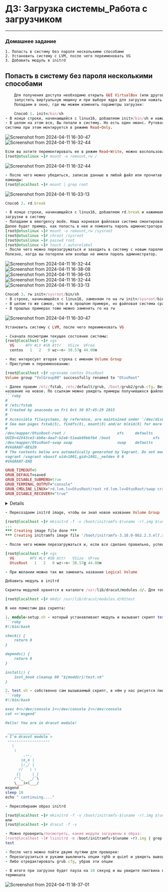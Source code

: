 # ДЗ: Загрузка системы_Работа с загрузчиком
-----------------------------------------------------------------------
### Домашнее задание

    1. Попасть в систему без пароля несколькими способами
    2. Установить систему с LVM, после чего переименовать VG
    3. Добавить модуль в initrd

## Попасть в систему без пароля несколькими способами
```ruby
    Для получения доступа необходимо открыть GUI VirtualBox (или другой системы виртуализации), 
    запустить виртуальную машину и при выборе ядра для загрузки нажать e - в данном контексте edit. 
    Попадаем в окно, где мы можем изменить параметры загрузки:
```
```ruby
    Способ 1. init=/bin/sh
- В конце строки, начинающейся с linux16, добавляем init=/bin/sh и нажимаем сtrl-x для загрузки в систему
- В целом на этом все, Вы попали в систему. Но есть один нюанс. Рутовая файловая
система при этом монтируется в режиме Read-Only.
```
![Screenshot from 2024-04-11 16-30-47](https://github.com/d4rkgh0m/BOOT/assets/120186195/28cb41d9-450c-456a-a9c8-337bdfe1ec37) 
![Screenshot from 2024-04-11 16-32-44](https://github.com/d4rkgh0m/BOOT/assets/120186195/bb37ac9e-9dce-437e-bca5-f67bf46bd6df)
```ruby
Если вы хотите перемонтировать ее в режим Read-Write, можно воспользоваться командой:
[root@otuslinux ~]# mount -o remount,rw /
```
![Screenshot from 2024-04-11 16-32-44](https://github.com/d4rkgh0m/BOOT/assets/120186195/246d074b-b97c-4eb9-908d-ce62592dfc96)
```ruby
- После чего можно убедиться, записав данные в любой файл или прочитав вывод
команды:
[root@localhost ~]# mount | grep root
```
![Screenshot from 2024-04-11 16-33-13](https://github.com/d4rkgh0m/BOOT/assets/120186195/4e8673c4-87f7-4158-8415-523a6bead137)

```ruby
Способ 2. rd.break

- В конце строки, начинающейся с linux16, добавляем rd.break и нажимаем сtrl-x для
загрузки в систему
- Попадаем в emergency mode. Наша корневая файловая система смонтирована (опять же в режиме Read-Only, но мы не в ней).
Далее будет пример, как попасть в нее и поменять пароль администратора:
[root@otuslinux ~]# mount -o remount,rw /sysroot
[root@otuslinux ~]# chroot /sysroot
[root@otuslinux ~]# passwd root
[root@otuslinux ~]# touch /.autorelabel
- После чего можно перезагружаться и заходить в систему с новым паролем.
Полезно, когда вы потеряли или вообще не имели пароль администратор.
```
![Screenshot from 2024-04-11 16-32-44](https://github.com/d4rkgh0m/BOOT/assets/120186195/71d168a7-df44-468b-8390-60156a53e14a)
![Screenshot from 2024-04-11 16-38-08](https://github.com/d4rkgh0m/BOOT/assets/120186195/e54dd78c-016a-441a-b312-9eb0dc07ca40)
![Screenshot from 2024-04-11 16-36-03](https://github.com/d4rkgh0m/BOOT/assets/120186195/dec1a15a-6a41-435b-ba5a-5dc3d93733e6)
![Screenshot from 2024-04-11 16-32-44](https://github.com/d4rkgh0m/BOOT/assets/120186195/bfa8a7e6-ed10-4d8b-93d5-d788f851b89f)
![Screenshot from 2024-04-11 16-33-13](https://github.com/d4rkgh0m/BOOT/assets/120186195/46f4010d-7ef5-4810-8f00-a4249413af85)

```ruby
Способ 3. rw init=/sysroot/bin/sh
- В строке, начинающейся с linux16, заменяем ro на rw init=/sysroot/bin/sh и нажимаем сtrl-x для загрузки в систему
- В целом то же самое, что и в прошлом примере, но файловая система сразу смонтирована в режим Read-Write
- В прошлых примерах тоже можно заменить ro на rw
```

![Screenshot from 2024-04-11 16-30-47](https://github.com/d4rkgh0m/BOOT/assets/120186195/af371e70-4562-4552-b3d2-d2e139ceacf5)

```ruby
Установить систему с LVM, после чего переименовать VG

- Сначала посмотрим текущее состояние системы:
[root@localhost ~]# vgs
  VG     #PV #LV #SN Attr   VSize  VFree 
  centos   1   2   0 wz--n- 38.57g 44.00m

- Нас интересует вторая строка с именем Volume Group
- Приступим к переименованию:

[root@localhost ~]# vgrename centos OtusRoot
Volume group "VolGroup00" successfully renamed to "OtusRoot"

- Далее правим /etc/fstab, /etc/default/grub, /boot/grub2/grub.cfg. Везде заменяем старое
название на новое. По ссылкам можно увидеть примеры получившихся файлов.
```ruby
#
# /etc/fstab
# Created by anaconda on Fri Oct 30 07:45:29 2015
#
# Accessible filesystems, by reference, are maintained under '/dev/disk'
# See man pages fstab(5), findfs(8), mount(8) and/or blkid(8) for more info
#
/dev/mapper/OtusRoot-root /                       xfs     defaults        0 0
UUID=42843ce3-bb6e-4ea7-b2e6-51eab49bbfb4 /boot                   xfs     defaults        0 0
/dev/mapper/OtusRoot-swap swap                    swap    defaults        0 0
#VAGRANT-BEGIN
# The contents below are automatically generated by Vagrant. Do not modify.
vagrant /vagrant vboxsf uid=1001,gid=1001,_netdev 0 0
#VAGRANT-END

```
```ruby
GRUB_TIMEOUT=5
GRUB_DEFAULT=saved
GRUB_DISABLE_SUBMENU=true
GRUB_TERMINAL_OUTPUT="console"
GRUB_CMDLINE_LINUX="rd.lvm.lv=OtusRoot/root rd.lvm.lv=OtusRoot/swap crashkernel=auto rhgb quiet"
GRUB_DISABLE_RECOVERY="true"
```
<details>
#
# DO NOT EDIT THIS FILE
#
# It is automatically generated by grub2-mkconfig using templates
# from /etc/grub.d and settings from /etc/default/grub
#

### BEGIN /etc/grub.d/00_header ###
set pager=1

if [ -s $prefix/grubenv ]; then
  load_env
fi
if [ "${next_entry}" ] ; then
   set default="${next_entry}"
   set next_entry=
   save_env next_entry
   set boot_once=true
else
   set default="${saved_entry}"
fi

if [ x"${feature_menuentry_id}" = xy ]; then
  menuentry_id_option="--id"
else
  menuentry_id_option=""
fi

export menuentry_id_option

if [ "${prev_saved_entry}" ]; then
  set saved_entry="${prev_saved_entry}"
  save_env saved_entry
  set prev_saved_entry=
  save_env prev_saved_entry
  set boot_once=true
fi
function savedefault {
  if [ -z "${boot_once}" ]; then
    saved_entry="${chosen}"
    save_env saved_entry
  fi
}

function load_video {
  if [ x$feature_all_video_module = xy ]; then
    insmod all_video
  else
    insmod efi_gop
    insmod efi_uga
    insmod ieee1275_fb
    insmod vbe
    insmod vga
    insmod video_bochs
    insmod video_cirrus
  fi
}

terminal_output console
if [ x$feature_timeout_style = xy ] ; then
  set timeout_style=menu
  set timeout=5
# Fallback normal timeout code in case the timeout_style feature is
# unavailable.
else
  set timeout=5
fi
### END /etc/grub.d/00_header ###

### BEGIN /etc/grub.d/00_tuned ###
set tuned_params=""
### END /etc/grub.d/00_tuned ###

### BEGIN /etc/grub.d/10_linux ###
menuentry 'CentOS Linux (3.10.0-229.14.1.el7.x86_64) 7 (Core)' --class rhel fedora --class gnu-linux --class gnu --class os --unrestricted $menuentry_id_option 'gnulinux-3.10.0-229.el7.x86_64-advanced-35848a50-a159-4774-a009-9530a62df6e8' {
        load_video
        set gfxpayload=keep
        insmod gzio
        insmod part_msdos
        insmod xfs
        set root='hd0,msdos1'
        if [ x$feature_platform_search_hint = xy ]; then
          search --no-floppy --fs-uuid --set=root --hint-bios=hd0,msdos1 --hint-efi=hd0,msdos1 --hint-baremetal=ahci0,msdos1 --hint='hd0,msdos1'  42843ce3-bb6e-4ea7-b2e6-51eab49bbfb4
        else
          search --no-floppy --fs-uuid --set=root 42843ce3-bb6e-4ea7-b2e6-51eab49bbfb4
        fi
        linux16 /vmlinuz-3.10.0-229.14.1.el7.x86_64 root=/dev/mapper/OtusRoot-root ro rd.lvm.lv=OtusRoot/root rd.lvm.lv=OtusRoot/swap crashkernel=auto LANG=en_US.UTF-8 systemd.debug
        initrd16 /initramfs-3.10.0-229.14.1.el7.x86_64.img
}
menuentry 'CentOS Linux (3.10.0-229.14.1.el7.x86_64) 7 (Core) with debugging' --class rhel fedora --class gnu-linux --class gnu --class os --unrestricted $menuentry_id_option 'gnulinux-3.10.0-229.el7.x86_64-advanced-35848a50-a159-4774-a009-9530a62df6e8' {
        load_video
        set gfxpayload=keep
        insmod gzio
        insmod part_msdos
        insmod xfs
        set root='hd0,msdos1'
        if [ x$feature_platform_search_hint = xy ]; then
          search --no-floppy --fs-uuid --set=root --hint-bios=hd0,msdos1 --hint-efi=hd0,msdos1 --hint-baremetal=ahci0,msdos1 --hint='hd0,msdos1'  42843ce3-bb6e-4ea7-b2e6-51eab49bbfb4
        else
search --no-floppy --fs-uuid --set=root 42843ce3-bb6e-4ea7-b2e6-51eab49bbfb4
        fi
        linux16 /vmlinuz-3.10.0-229.14.1.el7.x86_64 root=/dev/mapper/OtusRoot-root ro rd.lvm.lv=OtusRoot/root rd.lvm.lv=OtusRoot/swap crashkernel=auto LANG=en_US.UTF-8 systemd.debug
        initrd16 /initramfs-3.10.0-229.14.1.el7.x86_64.img
}
menuentry 'CentOS Linux 7 (Core), with Linux 3.10.0-229.el7.x86_64' --class rhel fedora --class gnu-linux --class gnu --class os --unrestricted $menuentry_id_option 'gnulinux-3.10.0-229.el7.x86_64-advanced-35848a50-a159-4774-a009-9530a62df6e8' {
        load_video
        set gfxpayload=keep
        insmod gzio
        insmod part_msdos
        insmod xfs
        set root='hd0,msdos1'
        if [ x$feature_platform_search_hint = xy ]; then
          search --no-floppy --fs-uuid --set=root --hint-bios=hd0,msdos1 --hint-efi=hd0,msdos1 --hint-baremetal=ahci0,msdos1 --hint='hd0,msdos1'  42843ce3-bb6e-4ea7-b2e6-51eab49bbfb4
        else
          search --no-floppy --fs-uuid --set=root 42843ce3-bb6e-4ea7-b2e6-51eab49bbfb4
        fi
        linux16 /vmlinuz-3.10.0-229.el7.x86_64 root=/dev/mapper/OtusRoot-root ro rd.lvm.lv=OtusRoot/root rd.lvm.lv=OtusRoot/swap crashkernel=auto LANG=en_US.UTF-8
        initrd16 /initramfs-3.10.0-229.el7.x86_64.img
}
menuentry 'CentOS Linux 7 (Core), with Linux 0-rescue-60acfdd3b8024663b0a3a00d96a49deb' --class rhel fedora --class gnu-linux --class gnu --class os --unrestricted $menuentry_id_option 'gnulinux-0-rescue-60acfdd3b8024663b0a3a00d96a49deb-advanced-35848a50-a159-4774-a009-9530a62df6e8' {
        load_video
        insmod gzio
        insmod part_msdos
        insmod xfs
        set root='hd0,msdos1'
        if [ x$feature_platform_search_hint = xy ]; then
          search --no-floppy --fs-uuid --set=root --hint-bios=hd0,msdos1 --hint-efi=hd0,msdos1 --hint-baremetal=ahci0,msdos1 --hint='hd0,msdos1'  42843ce3-bb6e-4ea7-b2e6-51eab49bbfb4
        else
search --no-floppy --fs-uuid --set=root 42843ce3-bb6e-4ea7-b2e6-51eab49bbfb4
        fi
        linux16 /vmlinuz-0-rescue-60acfdd3b8024663b0a3a00d96a49deb root=/dev/mapper/OtusRoot-root ro rd.lvm.lv=OtusRoot/root rd.lvm.lv=OtusRoot/swap crashkernel=auto
        initrd16 /initramfs-0-rescue-60acfdd3b8024663b0a3a00d96a49deb.img
}

### END /etc/grub.d/10_linux ###

### BEGIN /etc/grub.d/20_linux_xen ###
### END /etc/grub.d/20_linux_xen ###

### BEGIN /etc/grub.d/20_ppc_terminfo ###
### END /etc/grub.d/20_ppc_terminfo ###

### BEGIN /etc/grub.d/30_os-prober ###
### END /etc/grub.d/30_os-prober ###

### BEGIN /etc/grub.d/40_custom ###
# This file provides an easy way to add custom menu entries.  Simply type the
# menu entries you want to add after this comment.  Be careful not to change
# the 'exec tail' line above.
### END /etc/grub.d/40_custom ###

### BEGIN /etc/grub.d/41_custom ###
if [ -f  ${config_directory}/custom.cfg ]; then
  source ${config_directory}/custom.cfg
elif [ -z "${config_directory}" -a -f  $prefix/custom.cfg ]; then
  source $prefix/custom.cfg;
fi
### END /etc/grub.d/41_custom ###
</details>

```ruby
- Пересоздаем initrd image, чтобы он знал новое название Volume Group

[root@localhost ~]# mkinitrd -f -v /boot/initramfs-$(uname -r).img $(uname -r)
...
*** Creating image file done ***
*** Creating initramfs image file '/boot/initramfs-3.10.0-862.2.3.el7.x86_64.img' done ***

- После чего можем перезагружаться и, если все сделано правильно, успешно грузимся с новым именем Volume Group и проверяем:

[root@localhost ~]# vgs
  VG       #PV #LV #SN Attr   VSize  VFree 
  OtusRoot   1   2   0 wz--n- 38.57g 44.00m

- При желании можно так же заменить название Logical Volume

```
```ruby
Добавить модуль в initrd

Скрипты модулей хранятся в каталоге /usr/lib/dracut/modules.d/. Для того, чтобы добавить свой модуль, создаем там папку с именем 01test:

[root@localhost ~]# mkdir /usr/lib/dracut/modules.d/01test

В нее поместим два скрипта:

1. module-setup.sh - который устанавливает модуль и вызывает скрипт test.sh
```ruby
#!/bin/bash

check() {
    return 0
}

depends() {
    return 0
}

install() {
    inst_hook cleanup 00 "${moddir}/test.sh"
}
```
```ruby
2. test.sh - собственно сам вызываемый скрипт, в нём у нас рисуется пингвинчик
```ruby
#!/bin/bash

exec 0<>/dev/console 1<>/dev/console 2<>/dev/console
cat <<'msgend'

Hello! You are in dracut module!

 ___________________
< I'm dracut module >
 -------------------
   \
    \
        .--.
       |o_o |
       |:_/ |
      //   \ \
     (|     | )
    /'\_   _/`\
    \___)=(___/
msgend
sleep 10
echo " continuing...."
```
```ruby
- Пересобираем образ initrd

[root@localhost ~]# mkinitrd -f -v /boot/initramfs-$(uname -r).img $(uname -r)
или
[root@localhost ~]# dracut -f -v

- Можно проверить/посмотреть, какие модули загружены в образ:
[root@localhost ~]# lsinitrd -m /boot/initramfs-$(uname -r).img | grep test
test

- После чего можно пойти двумя путями для проверки:
- Перезагрузиться и руками выключить опции rghb и quiet и увидеть вывод
- Либо отредактировать grub.cfg, убрав эти опции

- В итоге при загрузке будет пауза на 10 секунд и вы увидите пингвина в выводе
терминала
```
![Screenshot from 2024-04-11 18-37-01](https://github.com/d4rkgh0m/BOOT/assets/120186195/5c591769-bbb3-4774-8aad-687b648a30db)
  
  



